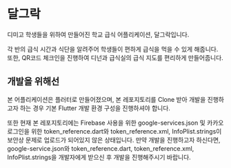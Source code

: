 # 달그락

디미고 학생들을 위하여 만들어진 학교 급식 어플리케이션, 달그락입니다.

각 반의 급식 시간과 식단을 알려주어 학생들이 편하게 급식을 먹을 수 있게 해줍니다.
또한, QR코드 체크인을 진행하여 디넌과 급식실의 급식 지도를 편리하게 만들어줍니다.

## 개발을 위해선

본 어플리케이션은 플러터로 만들어졌으며, 본 레포지토리를 Clone 받아 개발을 진행하고자 하는 경우 기본 Flutter 개발 환경 구성을 진행하셔야 합니다.

또한 현재 본 레포지토리에는 Firebase 사용을 위한 google-services.json 및 카카오 로그인을 위한 token_reference.dart와 token_reference.xml, InfoPlist.strings이 보안상 문제로 업로드가 되어있지 않은 상태입니다.
만약 개발을 진행하고자 하신다면, google-service.json와 token_reference.dart, token_reference.xml, InfoPlist.strings을 개발자에게 받으신 후 개발을 진행해주시기 바랍니다.